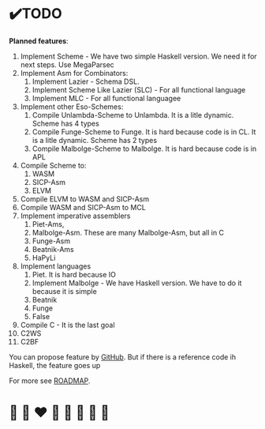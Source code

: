 # ✔️TODO

**Planned features**:
1. Implement Scheme - We have two simple Haskell version. We need it for next steps. Use MegaParsec
2. Implement Asm for Combinators:
   1. Implement Lazier - Schema DSL. 
   2. Implement Scheme Like Lazier (SLC)  - For all functional language
   3. Implement MLC - For all functional languagee
3. Implement other Eso-Schemes:
   1. Compile Unlambda-Scheme to Unlambda. It is a litle dynamic. Scheme has 4 types
   2. Compile Funge-Scheme to Funge. It is hard because code is in CL. It is a litle dynamic. Scheme has 2 types
   3. Compile Malbolge-Scheme to Malbolge. It is hard because code is in APL
4. Compile Scheme to:
   1. WASM
   2. SICP-Asm
   3. ELVM
5. Compile ELVM to WASM and SICP-Asm
6. Compile WASM and SICP-Asm to MCL
7. Implement imperative assemblers
   1. Piet-Ams, 
   2. Malbolge-Asm. These are many Malbolge-Asm, but all in C
   3. Funge-Asm
   4. Beatnik-Ams
   5. HaPyLi
8. Implement languages
   1. Piet. It is hard because IO
   2. Implement Malbolge - We have Haskell version. We have to do it because it is simple
   3. Beatnik
   4. Funge
   5. False
9. Compile C - It is the last goal
  1. C2WS
  2. C2BF
   
You can propose feature by [GitHub](https://github.com/helvm/helvm.github.io/issues).
But if there is a reference code ih Haskell, the feature goes up

For more see [ROADMAP](../developers/ROADMAP.md).

# 🦄 🌈 ❤️ 💛 💚 💙 🤍 🖤
